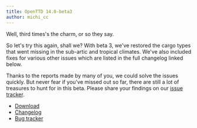 ```yaml
---
title: OpenTTD 14.0-beta3
author: michi_cc
---
```


Well, third times's the charm, or so they say.

So let's try this again, shall we?
With beta 3, we've restored the cargo types that went missing in the sub-artic and tropical climates.
We've also included fixes for various other issues which are listed in the full changelog linked below.

Thanks to the reports made by many of you, we could solve the issues quickly.
But never fear if you've missed out so far, there are still a lot of treasures to hunt for in this beta. Please share your findings on our [issue tracker](https://github.com/OpenTTD/OpenTTD/issues/new/choose).

* [Download](https://www.openttd.org/downloads/openttd-releases/testing.html)
* [Changelog](https://cdn.openttd.org/openttd-releases/14.0-beta3/changelog.txt)
* [Bug tracker](https://github.com/OpenTTD/OpenTTD/issues)
